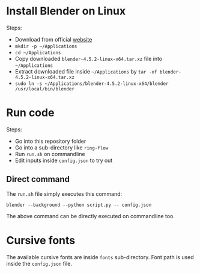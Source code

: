 # Install Blender on Linux

Steps:

* Download from official [website](https://www.blender.org)
* `mkdir -p ~/Applications`
* `cd ~/Applications`
* Copy downloaded `blender-4.5.2-linux-x64.tar.xz` file into `~/Applications`
* Extract downloaded file inside `~/Applications` by `tar -xf blender-4.5.2-linux-x64.tar.xz`
* `sudo ln -s ~/Applications/blender-4.5.2-linux-x64/blender /usr/local/bin/blender`

# Run code

Steps:

* Go into this repository folder
* Go into a sub-directory like `ring-flow`
* Run `run.sh` on commandline
* Edit inputs inside `config.json` to try out

## Direct command

The `run.sh` file simply executes this command:

```
blender --background --python script.py -- config.json
```

The above command can be directly executed on commandline too.

# Cursive fonts

The available cursive fonts are inside `fonts` sub-directory. Font path is used inside the `config.json` file.
